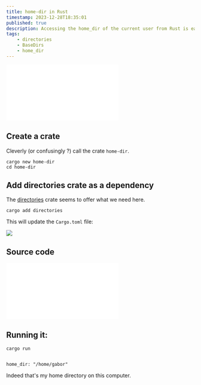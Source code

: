 ```yaml
---
title: home-dir in Rust
timestamp: 2023-12-28T18:35:01
published: true
description: Accessing the home_dir of the current user from Rust is easy, we just need a crate.
tags:
    - directories
    - BaseDirs
    - home_dir
---
```


![](examples/hello.rs)

## Create a crate

Cleverly (or confusingly ?) call the crate `home-dir`.

```
cargo new home-dir
cd home-dir
```

## Add directories crate as a dependency


The [directories](https://crates.io/crates/directories) crate seems to offer what we need here.


```
cargo add directories
```

This will update the `Cargo.toml` file:

![](examples/home-dir/Cargo.toml)


## Source code

![](examples/home-dir/src/main.rs)


## Running it:

```
cargo run


home_dir: "/home/gabor"
```

Indeed that's my home directory on this computer.

